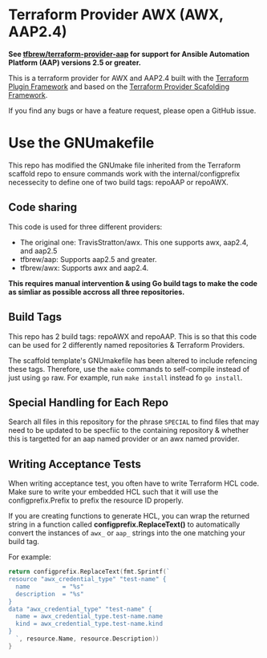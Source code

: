 <!-- SPECIAL: This readme should be altered to match each repo to which it is included.  -->
# Terraform Provider AWX (AWX, AAP2.4)

**See [tfbrew/terraform-provider-aap](https://github.com/tfbrew/terraform-provider-aap) for support for Ansible Automation Platform (AAP) versions 2.5 or greater.**

This is a terraform provider for AWX and AAP2.4  built with the [Terraform Plugin Framework](https://github.com/hashicorp/terraform-plugin-framework) and based on the [Terraform Provider Scafolding Framework](https://github.com/hashicorp/terraform-provider-scaffolding-framework).

If you find any bugs or have a feature request, please open a GitHub issue.

# Use the GNUmakefile

This repo has modified the GNUmake file inherited from the Terraform scaffold repo to ensure commands work with the internal/configprefix necessecity to define one of two build tags: repoAAP or repoAWX.

## Code sharing

This code is used for three different providers:

- The original one: TravisStratton/awx. This one supports awx, aap2.4, and aap2.5
- tfbrew/aap: Supports aap2.5 and greater.
- tfbrew/awx: Supports awx and aap2.4.

**This requires manual intervention & using Go build tags to make the code as simliar as possible accross all three repositories.**

## Build Tags

This repo has 2 build tags: repoAWX and repoAAP. This is so that this code can be used for 2 differently named repositories & Terraform Providers.

The scaffold template's GNUmakefile has been altered to include refencing these tags. Therefore, use the `make` commands to self-compile instead of just using `go` raw. For example, run `make install` instead fo `go install`.

## Special Handling for Each Repo

Search all files in this repository for the phrase `SPECIAL` to find files that may need to be updated to be specfiic to the containing repository & whether this is targetted for an aap named provider or an awx named provider.

## Writing Acceptance Tests

When writing acceptance test, you often have to write Terraform HCL code. Make sure to write your embedded HCL such that it will use the configprefix.Prefix to prefix the resource ID properly.

If you are creating functions to generate HCL, you can wrap the returned string in a function called **configprefix.ReplaceText()** to automatically convert the instances of `awx_` or `aap_` strings into the one matching your build tag.

For example:

```go
return configprefix.ReplaceText(fmt.Sprintf(`
resource "awx_credential_type" "test-name" {
  name         = "%s"
  description  = "%s"
}
data "awx_credential_type" "test-name" {
  name = awx_credential_type.test-name.name
  kind = awx_credential_type.test-name.kind
}
  `, resource.Name, resource.Description))
}
```

